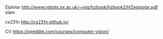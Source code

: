 Eiplolar
http://www.robots.ox.ac.uk/~vgg/hzbook/hzbook2/HZepipolar.pdf
slam

cs231n
http://cs231n.github.io/

CV
https://pjreddie.com/courses/computer-vision/
